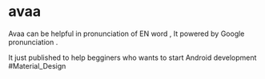 # avaa
Avaa can be helpful in pronunciation of EN word , It powered by Google pronunciation .

It just published to help begginers who wants to start Android development 
#Material_Design  
